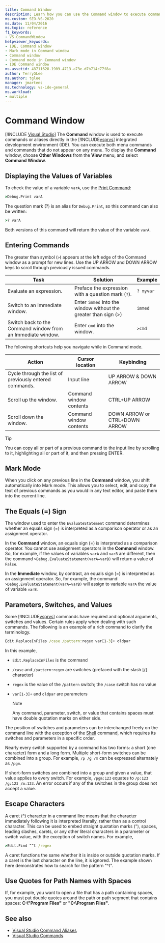 ```yaml
---
title: Command Window
description: Learn how you can use the Command window to execute commands or aliases directly in the Visual Studio IDE.
ms.custom: SEO-VS-2020
ms.date: 11/04/2016
ms.topic: reference
f1_keywords:
- VS.CommandWindow
helpviewer_keywords:
- IDE, Command window
- Mark mode in Command window
- Command window
- Command mode in Command window
- IDE Command window
ms.assetid: 48711628-1909-4713-a73e-d7b714c77f8a
author: TerryGLee
ms.author: tglee
manager: jmartens
ms.technology: vs-ide-general
ms.workload:
- multiple
---
```

# Command Window

 [!INCLUDE [Visual Studio](~/includes/applies-to-version/vs-not-mac.md)]
The **Command** window is used to execute commands or aliases directly in the [!INCLUDE[vsprvs](../../code-quality/includes/vsprvs_md.md)] integrated development environment (IDE). You can execute both menu commands and commands that do not appear on any menu. To display the **Command** window, choose **Other Windows** from the **View** menu, and select **Command Window**.

## Displaying the Values of Variables
To check the value of a variable `varA`, use the [Print Command](../../ide/reference/print-command.md):

```cmd
>Debug.Print varA
```

The question mark (?) is an alias for `Debug.Print`, so this command can also be written:

```cmd
>? varA
```

Both versions of this command will return the value of the variable `varA`.

## Entering Commands
The greater than symbol (`>`) appears at the left edge of the Command window as a prompt for new lines. Use the UP ARROW and DOWN ARROW keys to scroll through previously issued commands.

|Task|Solution|Example|
|----------|--------------|-------------|
|Evaluate an expression.|Preface the expression with a question mark (`?`).|`? myvar`|
|Switch to an Immediate window.|Enter `immed` into the window without the greater than sign (>)|`immed`|
|Switch back to the Command window from an Immediate window.|Enter `cmd` into the window.|`>cmd`|

The following shortcuts help you navigate while in Command mode.

|Action|Cursor location|Keybinding|
|------------| - |----------------|
|Cycle through the list of previously entered commands.|Input line|UP ARROW & DOWN ARROW|
|Scroll up the window.|Command window contents|CTRL+UP ARROW|
|Scroll down the window.|Command window contents|DOWN ARROW or CTRL+DOWN ARROW|

> [!TIP]
> You can copy all or part of a previous command to the input line by scrolling to it, highlighting all or part of it, and then pressing ENTER.

## Mark Mode
When you click on any previous line in the **Command** window, you shift automatically into Mark mode. This allows you to select, edit, and copy the text of previous commands as you would in any text editor, and paste them into the current line.

## The Equals (=) Sign
The window used to enter the `EvaluateStatement` command determines whether an equals sign (=) is interpreted as a comparison operator or as an assignment operator.

In the **Command** window, an equals sign (=) is interpreted as a comparison operator. You cannot use assignment operators in the **Command** window. So, for example, if the values of variables `varA` and `varB` are different, then the command `>Debug.EvaluateStatement(varA=varB)` will return a value of `False`.

In the **Immediate** window, by contrast, an equals sign (=) is interpreted as an assignment operator. So, for example, the command `>Debug.EvaluateStatement(varA=varB)` will assign to variable `varA` the value of variable `varB`.

## Parameters, Switches, and Values
Some [!INCLUDE[vsprvs](../../code-quality/includes/vsprvs_md.md)] commands have required and optional arguments, switches and values. Certain rules apply when dealing with such commands. The following is an example of a rich command to clarify the terminology.

```cmd
Edit.ReplaceInFiles /case /pattern:regex var[1-3]+ oldpar
```

In this example,

- `Edit.ReplaceInFiles` is the command

- `/case` and `/pattern:regex` are switches (prefaced with the slash [/] character)

- `regex` is the value of the `/pattern` switch; the `/case` switch has no value

- `var[1-3]+` and `oldpar` are parameters

    > [!NOTE]
    > Any command, parameter, switch, or value that contains spaces must have double quotation marks on either side.

The position of switches and parameters can be interchanged freely on the command line with the exception of the [Shell](../../ide/reference/shell-command.md) command, which requires its switches and parameters in a specific order.

Nearly every switch supported by a command has two forms: a short (one character) form and a long form. Multiple short-form switches can be combined into a group. For example, `/p /g /m` can be expressed alternately as `/pgm`.

If short-form switches are combined into a group and given a value, that value applies to every switch. For example, `/pgm:123` equates to `/p:123 /g:123 /m:123`. An error occurs if any of the switches in the group does not accept a value.

## Escape Characters
A caret (^) character in a command line means that the character immediately following it is interpreted literally, rather than as a control character. This can be used to embed straight quotation marks ("), spaces, leading slashes, carets, or any other literal characters in a parameter or switch value, with the exception of switch names. For example,

```cmd
>Edit.Find ^^t /regex
```

A caret functions the same whether it is inside or outside quotation marks. If a caret is the last character on the line, it is ignored. The example shown here demonstrates how to search for the pattern "^t".

## Use Quotes for Path Names with Spaces
If, for example, you want to open a file that has a path containing spaces, you must put double quotes around the path or path segment that contains spaces: **C:\\"Program Files"** or **"C:\Program Files"**.

## See also

- [Visual Studio Command Aliases](../../ide/reference/visual-studio-command-aliases.md)
- [Visual Studio Commands](../../ide/reference/visual-studio-commands.md)
